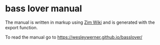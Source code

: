 # bass lover manual

The manual is written in markup using [Zim Wiki](http://zim-wiki.org/) and is generated with the export function.

To read the manual go to https://wesleywerner.github.io/basslover/
